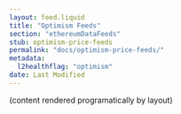 ```yaml
---
layout: feed.liquid
title: "Optimism Feeds"
section: "ethereumDataFeeds"
stub: optimism-price-feeds
permalink: "docs/optimism-price-feeds/"
metadata:
  l2healthflag: "optimism"
date: Last Modified
---
```

(content rendered programatically by layout)
